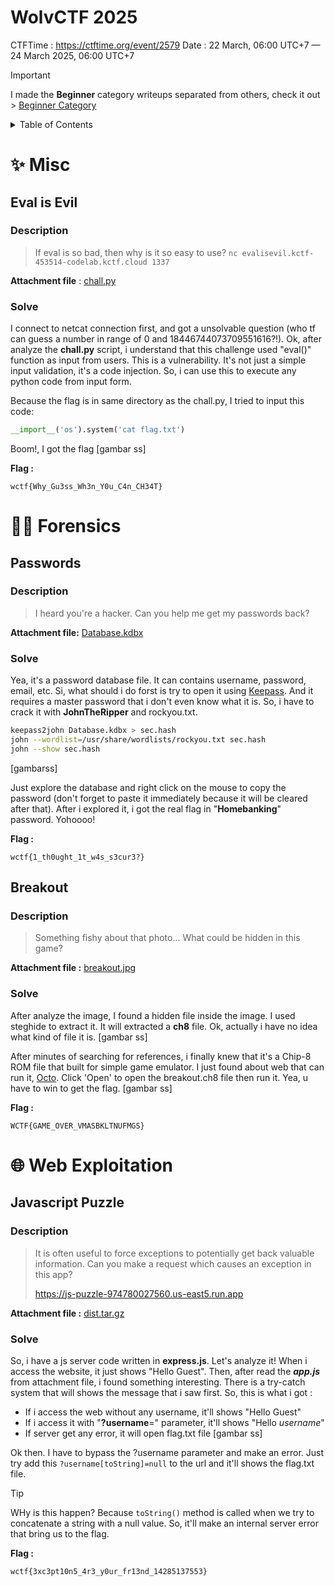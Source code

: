 # WolvCTF 2025
CTFTime : https://ctftime.org/event/2579
Date : 22 March, 06:00 UTC+7 — 24 March 2025, 06:00 UTC+7

> [!IMPORTANT]  
> I made the **Beginner** category writeups separated from others, check it out > [Beginner Category](./Beginner.md)

<details>
    <summary>Table of Contents</summary>

1. [Misc](#-misc)
    - [Eval is Evil](#eval-is-evil)
2. [Forensics](#️️-forensics)
    - [Passwords](#passwords)
    - [Breakout](#breakout)
3. [Web Exploitation](#-web-exploitation)
    - [Javascript Puzzle](#javascript-puzzle)
</details>

# ✨ Misc
## Eval is Evil
### Description
> If eval is so bad, then why is it so easy to use?
`nc evalisevil.kctf-453514-codelab.kctf.cloud 1337`

**Attachment file** : [chall.py](./files/chall.py)

### Solve
I connect to netcat connection first, and got a unsolvable question (who tf can guess a number in range of 0 and 18446744073709551616?!). Ok, after analyze the **chall.py** script, i understand that this challenge used "eval()" function as input from users. This is a vulnerability. It's not just a simple input validation, it's a code injection. So, i can use this to execute any python code from input form.

Because the flag is in same directory as the chall.py, I tried to input this code:
```python
__import__('os').system('cat flag.txt')
```

Boom!, I got the flag
[gambar ss]


**Flag :**
```flag
wctf{Why_Gu3ss_Wh3n_Y0u_C4n_CH34T}
```

# 🕵️‍♂️ Forensics
## Passwords
### Description
> I heard you're a hacker. Can you help me get my passwords back?

**Attachment file:** [Database.kdbx](./files/Database.kdbx)

### Solve
Yea, it's a password database file. It can contains username, password, email, etc. Si, what should i do forst is try to open it using [Keepass](https://keepass.info/). And it requires a master password that i don't even know what it is. So, i have to crack it with **JohnTheRipper** and rockyou.txt.
```sh
keepass2john Database.kdbx > sec.hash
john --wordlist=/usr/share/wordlists/rockyou.txt sec.hash
john --show sec.hash
```
[gambarss]


Just explore the database and right click on the mouse to copy the password (don't forget to paste it immediately because it will be cleared after that). After i explored it, i got the real flag in "**Homebanking**" password.
Yohoooo!

**Flag :**
```flag
wctf{1_th0ught_1t_w4s_s3cur3?}
```

## Breakout
### Description
> Something fishy about that photo... What could be hidden in this game?

**Attachment file :** [breakout.jpg](./files/breakout.jpg)

### Solve
After analyze the image, I found a hidden file inside the image. I used steghide to extract it. It will extracted a **ch8** file. Ok, actually i have no idea what kind of file it is.
[gambar ss]

After minutes of searching for references, i finally knew that it's a Chip-8 ROM file that built for simple game emulator. I just found about web that can run it, [Octo](https://johnearnest.github.io/Octo/). Click 'Open' to open the breakout.ch8 file then run it. Yea, u have to win to get the flag.
[gambar ss]


**Flag :**
```flag
WCTF{GAME_OVER_VMASBKLTNUFMGS}
```


# 🌐 Web Exploitation
## Javascript Puzzle
### Description
> It is often useful to force exceptions to potentially get back valuable information.
>Can you make a request which causes an exception in this app?
>
> https://js-puzzle-974780027560.us-east5.run.app

**Attachment file :** [dist.tar.gz](./files/dist-js.tar.gz)

### Solve
So, i have a js server code written in **express.js**. Let's analyze it! When i access the website, it just shows "Hello Guest". Then, after read the **_app.js_** from attachment file, i found something interesting. There is a try-catch system that will shows the message that i saw first. So, this is what i got :
- If i access the web without any username, it'll shows "Hello Guest"
- If i access it with "**?username**=" parameter, it'll shows "Hello *username*"
- If server get any error, it will open flag.txt file
[gambar ss]

Ok then. I have to bypass the ?username parameter and make an error. Just try add this `?username[toString]=null` to the url and it'll shows the flag.txt file. 

> [!TIP]
> WHy is this happen?
> Because `toString()` method is called when we try to concatenate a string with a null value. So, it'll make an internal server error that bring us to the flag.


**Flag :**
```flag
wctf{3xc3pt10n5_4r3_y0ur_fr13nd_14285137553}
```